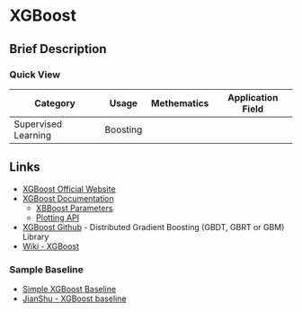 # XGBoost

## Brief Description

### Quick View

Category|Usage|Methematics|Application Field
--------|-----|-----------|-----------------
Supervised Learning|Boosting||

## Links

* [XGBoost Official Website](https://xgboost.ai/)
* [XGBoost Documentation](https://xgboost.readthedocs.io/en/latest/)
  * [XBBoost Parameters](https://xgboost.readthedocs.io/en/latest/parameter.html)
  * [Plotting API](https://xgboost.readthedocs.io/en/latest/python/python_api.html#module-xgboost.plotting)
* [XGBoost Github](https://github.com/dmlc/xgboost) - Distributed Gradient Boosting (GBDT, GBRT or GBM) Library
* [Wiki - XGBoost](https://en.wikipedia.org/wiki/Xgboost)

### Sample Baseline

* [Simple XGBoost Baseline](https://www.kaggle.com/suttergustavo/simple-xgboost-baseline)
* [JianShu - XGBoost baseline](https://www.jianshu.com/p/979afb694d8c)
